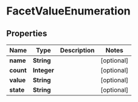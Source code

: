 

# FacetValueEnumeration


## Properties

| Name | Type | Description | Notes |
|------------ | ------------- | ------------- | -------------|
|**name** | **String** |  |  [optional] |
|**count** | **Integer** |  |  [optional] |
|**value** | **String** |  |  [optional] |
|**state** | **String** |  |  [optional] |



